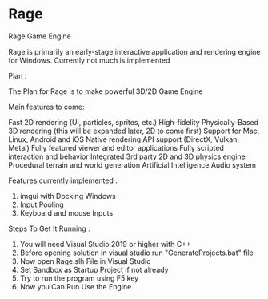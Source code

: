 # Rage
Rage Game Engine

Rage is primarily an early-stage interactive application and rendering engine for Windows. Currently not much is implemented


Plan :

The Plan for Rage is to make powerful 3D/2D Game Engine

Main features to come:

Fast 2D rendering (UI, particles, sprites, etc.)
High-fidelity Physically-Based 3D rendering (this will be expanded later, 2D to come first)
Support for Mac, Linux, Android and iOS
Native rendering API support (DirectX, Vulkan, Metal)
Fully featured viewer and editor applications
Fully scripted interaction and behavior
Integrated 3rd party 2D and 3D physics engine
Procedural terrain and world generation
Artificial Intelligence
Audio system

Features currently implemented :

1) imgui with Docking Windows
2) Input Pooling
3) Keyboard and mouse Inputs

Steps To Get It Running :

1) You will need Visual Studio 2019 or higher with C++
2) Before opening solution in visual studio run "GenerateProjects.bat" file
3) Now open Rage.slh File in Visual Studio
4) Set Sandbox as Startup Project if not already
5) Try to run the program using F5 key 
6) Now you Can Run Use the Engine




